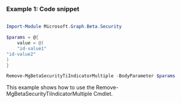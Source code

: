 ### Example 1: Code snippet

```powershell

Import-Module Microsoft.Graph.Beta.Security

$params = @{
	value = @(
	"id-value1"
"id-value2"
)
}

Remove-MgBetaSecurityTiIndicatorMultiple -BodyParameter $params

```
This example shows how to use the Remove-MgBetaSecurityTiIndicatorMultiple Cmdlet.

